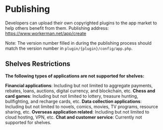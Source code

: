 # Publishing

Developers can upload their own copyrighted plugins to the app market to help others benefit from them.
Publishing address: https://www.workerman.net/app/create

Note: The version number filled in during the publishing process should match the version number in `plugin/{plugin}/config/app.php`.

## Shelves Restrictions
**The following types of applications are not supported for shelves:**

**Financial applications**: Including but not limited to aggregate payments, rebates, loans, auctions, digital currency, and blockchain, etc.
**Chess and card games**: Including but not limited to lottery, treasure hunting, bullfighting, and recharge cards, etc.
**Data collection applications**: Including but not limited to novels, comics, movies, TV programs, resource sharing, etc.
**Overseas application related**: Including but not limited to cloud hosting, VPN, etc.
**Chat and customer service**: Currently not supported for shelves.
